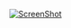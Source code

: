 [![ScreenShot](https://raw.github.com/dylan-conlin/product-counter/master/arduino-video-image.png)](http://youtu.be/cB_xQYNlEa0)
